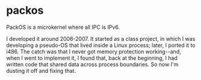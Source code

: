 # packos
PackOS is a microkernel where all IPC is IPv6.

I developed it around 2006-2007.  It started as a class project, in
which I was developing a pseudo-OS that lived inside a Linux process;
later, I ported it to i486.  The catch was that I never got memory
protection working--and, when I went to implement it, I found that,
back at the beginning, I had written code that shared data across
process boundaries.  So now I'm dusting it off and fixing that.
